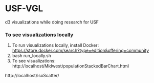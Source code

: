 # USF-VGL
d3 visualizations while doing research for USF

### To see visualizations locally

1) To run visualizations locally, install Docker: https://store.docker.com/search?type=edition&offering=community
2) bash run_locally.sh 
3) To see visualizations:
  http://localhost/Midwest/populationStackedBarChart.html

  http://localhost/IsoScatter/ 
